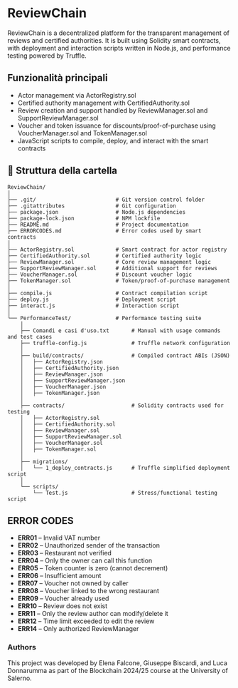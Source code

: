 # ReviewChain
ReviewChain is a decentralized platform for the transparent management of reviews and certified authorities.
It is built using Solidity smart contracts, with deployment and interaction scripts written in Node.js, and performance testing powered by Truffle.

## Funzionalità principali
- Actor management via ActorRegistry.sol
- Certified authority management with CertifiedAuthority.sol
- Review creation and support handled by ReviewManager.sol and SupportReviewManager.sol
- Voucher and token issuance for discounts/proof-of-purchase using VoucherManager.sol and TokenManager.sol
- JavaScript scripts to compile, deploy, and interact with the smart contracts


## 📁 Struttura della cartella

```
ReviewChain/
│
├── .git/                         # Git version control folder
├── .gitattributes                # Git configuration
├── package.json                  # Node.js dependencies
├── package-lock.json             # NPM lockfile
├── README.md                     # Project documentation
├── ERRORCODES.md                 # Error codes used by smart contracts
│
├── ActorRegistry.sol             # Smart contract for actor registry
├── CertifiedAuthority.sol        # Certified authority logic
├── ReviewManager.sol             # Core review management logic
├── SupportReviewManager.sol      # Additional support for reviews
├── VoucherManager.sol            # Discount voucher logic
├── TokenManager.sol              # Token/proof-of-purchase management
│
├── compile.js                    # Contract compilation script
├── deploy.js                     # Deployment script
├── interact.js                   # Interaction script
│
└── PerformanceTest/              # Performance testing suite
    │
    ├── Comandi e casi d'uso.txt       # Manual with usage commands and test cases
    ├── truffle-config.js              # Truffle network configuration
    │
    ├── build/contracts/               # Compiled contract ABIs (JSON)
    │   ├── ActorRegistry.json
    │   ├── CertifiedAuthority.json
    │   ├── ReviewManager.json
    │   ├── SupportReviewManager.json
    │   ├── VoucherManager.json
    │   ├── TokenManager.json
    │
    ├── contracts/                     # Solidity contracts used for testing
    │   ├── ActorRegistry.sol
    │   ├── CertifiedAuthority.sol
    │   ├── ReviewManager.sol 
    │   ├── SupportReviewManager.sol    
    │   ├── VoucherManager.sol
    │   ├── TokenManager.sol  
    │
    ├── migrations/                           
    │   └── 1_deploy_contracts.js      # Truffle simplified deployment script
    │
    └── scripts/
        └── Test.js                    # Stress/functional testing script
```



## ERROR CODES
- **ERR01** – Invalid VAT number
- **ERR02** – Unauthorized sender of the transaction
- **ERR03** – Restaurant not verified
- **ERR04** – Only the owner can call this function
- **ERR05** – Token counter is zero (cannot decrement)
- **ERR06** – Insufficient amount
- **ERR07** – Voucher not owned by caller
- **ERR08** – Voucher linked to the wrong restaurant
- **ERR09** – Voucher already used
- **ERR10** – Review does not exist
- **ERR11** – Only the review author can modify/delete it
- **ERR12** – Time limit exceeded to edit the review
- **ERR14** – Only authorized ReviewManager

### Authors
This project was developed by Elena Falcone, Giuseppe Biscardi, and Luca Donnarumma
as part of the Blockchain 2024/25 course at the University of Salerno.
